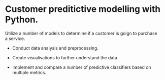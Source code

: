 # Customer preditictive modelling with Python.
 
 Utilize a number of models to determine if a customer is goign to purchase a service.

 - Conduct data analysis and preprocessing.

 - Create visualisations to further understand the data.

 - Implement and compare a number of predictive classifiers based on multiple metrics.
